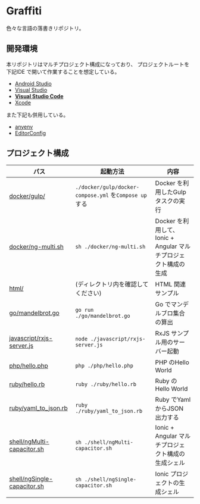 # Graffiti
色々な言語の落書きリポジトリ。



## 開発環境
本リポジトリはマルチプロジェクト構成になっており、
プロジェクトルートを下記IDE で開いて作業することを想定している。

* [Android Studio](https://developer.android.com/studio)
* [Visual Studio](https://visualstudio.microsoft.com/)
* **[Visual Studio Code](https://code.visualstudio.com/)**
* [Xcode](https://developer.apple.com/documentation/xcode)

また下記も併用している。

* [anyenv](https://github.com/anyenv/anyenv)
* [EditorConfig](https://editorconfig.org/)



## プロジェクト構成
パス | 起動方法 | 内容
--- | --- | ---
[docker/gulp/](./docker/gulp/) | `./docker/gulp/docker-compose.yml` を`Compose up` する | Docker を利用したGulp タスクの実行
[docker/ng-multi.sh](./docker/ng-multi.sh) | `sh ./docker/ng-multi.sh` | Docker を利用して、Ionic + Angular マルチプロジェクト構成の生成
[html/](./html/) | (ディレクトリ内を確認してください) | HTML 関連サンプル
[go/mandelbrot.go](./go/mandelbrot.go) | `go run ./go/mandelbrot.go` | Go でマンデルブロ集合の算出
[javascript/rxjs-server.js](./javascript/rxjs-server.js) | `node ./javascript/rxjs-server.js` | RxJS サンプル用のサーバー起動
[php/hello.php](./php/hello.php) | `php ./php/hello.php` | PHP のHello World
[ruby/hello.rb](./ruby/hello.rb) | `ruby ./ruby/hello.rb` | Ruby のHello World
[ruby/yaml_to_json.rb](./ruby/yaml_to_json.rb) | `ruby ./ruby/yaml_to_json.rb` | Ruby でYaml からJSON 出力する
[shell/ngMulti-capacitor.sh](./shell/ngMulti-capacitor.sh) | `sh ./shell/ngMulti-capacitor.sh` | Ionic + Angular マルチプロジェクト構成の生成シェル
[shell/ngSingle-capacitor.sh](./shell/ngSingle-capacitor.sh) | `sh ./shell/ngSingle-capacitor.sh` | Ionic プロジェクトの生成シェル
